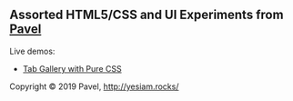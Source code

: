 ## Assorted HTML5/CSS and UI Experiments from [Pavel](http://yesiam.rocks/at_a_glance_of_pavel.pdf)

Live demos:
- [Tab Gallery with Pure CSS](https://codepen.io/yesiamrocks/full/jOEWQvQ)

Copyright © 2019 Pavel, http://yesiam.rocks/